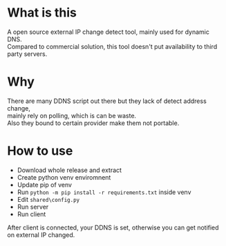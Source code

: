 # What is this
A open source external IP change detect tool, mainly used for dynamic DNS.  
Compared to commercial solution, this tool doesn't put availability to third party servers.

# Why
There are many DDNS script out there but they lack of detect address change,  
mainly rely on polling, which is can be waste.  
Also they bound to certain provider make them not portable.

# How to use
- Download whole release and extract
- Create python venv enviromnent
- Update pip of venv
- Run `python -m pip install -r requirements.txt` inside venv
- Edit `shared\config.py`
- Run server
- Run client

After client is connected, your DDNS is set, otherwise you can get notified on external IP changed.
